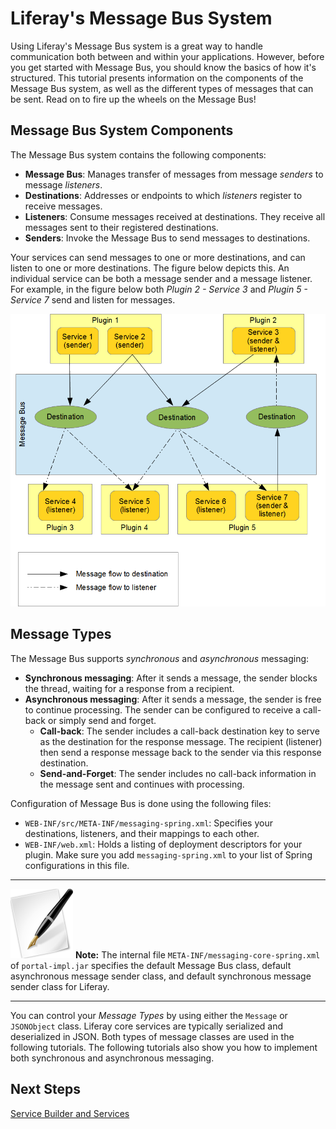 # Liferay's Message Bus System 

Using Liferay's Message Bus system is a great way to handle communication both 
between and within your applications. However, before you get started with 
Message Bus, you should know the basics of how it's structured. This tutorial 
presents information on the components of the Message Bus system, as well as the 
different types of messages that can be sent. Read on to fire up the wheels on 
the Message Bus! 

## Message Bus System Components 

The Message Bus system contains the following components: 

- **Message Bus**: Manages transfer of messages from message *senders* to
  message *listeners*. 
- **Destinations**: Addresses or endpoints to which *listeners* register to
  receive messages. 
- **Listeners**: Consume messages received at destinations. They receive all
  messages sent to their registered destinations. 
- **Senders**: Invoke the Message Bus to send messages to destinations. 

Your services can send messages to one or more destinations, and can listen
to one or more destinations. The figure below depicts this. An individual
service can be both a message sender and a message listener. For example, in the
figure below both *Plugin 2 - Service 3* and *Plugin 5 - Service 7* send and
listen for messages. 

![Figure 1: Example, Message Bus system](../../images/msg-bus-system.png)

## Message Types 

The Message Bus supports *synchronous* and *asynchronous* messaging: 

- **Synchronous messaging**: After it sends a message, the sender blocks the 
  thread, waiting for a response from a recipient. 
- **Asynchronous messaging**: After it sends a message, the sender is free to
  continue processing. The sender can be configured to receive a call-back or 
  simply send and forget. 
    - **Call-back**: The sender includes a call-back destination key to serve as 
      the destination for the response message. The recipient (listener) then
      send a response message back to the sender via this response destination. 
    - **Send-and-Forget**: The sender includes no call-back information in the
      message sent and continues with processing. 

Configuration of Message Bus is done using the following files: 

- `WEB-INF/src/META-INF/messaging-spring.xml`: Specifies your destinations,
  listeners, and their mappings to each other. 
- `WEB-INF/web.xml`: Holds a listing of deployment descriptors for your plugin.
  Make sure you add `messaging-spring.xml` to your list of Spring configurations
  in this file. 

---

![note](../../images/tip-pen-paper.png) **Note:** The internal file
`META-INF/messaging-core-spring.xml` of `portal-impl.jar` specifies the default
Message Bus class, default asynchronous message sender class, and default
synchronous message sender class for Liferay. 

---

You can control your *Message Types* by using either the `Message` or
`JSONObject` class. Liferay core services are typically serialized and
deserialized in JSON. Both types of message classes are used in the following 
tutorials. The following tutorials also show you how to implement both 
synchronous and asynchronous messaging. 

## Next Steps 

[Service Builder and Services](/develop/tutorials/-/knowledge_base/service-builder-lp-6-2-develop-tutorial)

<!--
[Synchronous Messaging](http://www.liferay.com/)

[Asynchronous Messaging with Callbacks](http://www.liferay.com/)

[Asynchronous Send and Forget Messaging](http://www.liferay.com/)
-->
